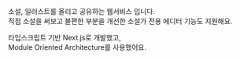 소설, 일러스트를 올리고 공유하는 웹서비스 입니다. <br />
직접 소설을 써보고 불편한 부분을 개선한 소설가 전용 에디터 기능도 지원해요. <br />

타입스크립트 기반 Next.js로 개발했고, <br />
Module Oriented Architecture를 사용했어요. 
